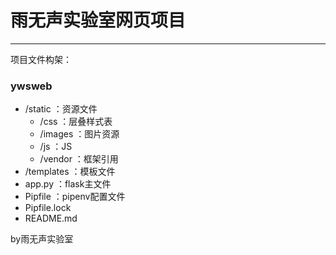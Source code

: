 # 雨无声实验室网页项目
---
项目文件构架：  
### ywsweb  
 * /static               ：资源文件
    * /css               ：层叠样式表
    * /images            ：图片资源
    * /js                ：JS
    * /vendor            ：框架引用
 * /templates            ：模板文件
 * app.py                ：flask主文件
 * Pipfile               ：pipenv配置文件
 * Pipfile.lock     
 * README.md
 
 by雨无声实验室
